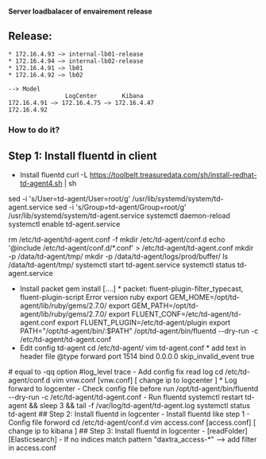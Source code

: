 #### Server loadbalacer of envairement  release

## Release:
    * 172.16.4.93 —> internal-lb01-release
    * 172.16.4.94 —> internal-lb02-release
    * 172.16.4.91 —> lb01
    * 172.16.4.92 —> lb02

    --> Model
                    LogCenter		Kibana
    172.16.4.91 —> 172.16.4.75 —> 172.16.4.47
    172.16.4.92

### How to do it?
## Step 1: Install fluentd in client
 - Install fluentd
curl -L https://toolbelt.treasuredata.com/sh/install-redhat-td-agent4.sh | sh

sed -i 's/User=td-agent/User=root/g' /usr/lib/systemd/system/td-agent.service
sed -i 's/Group=td-agent/Group=root/g' /usr/lib/systemd/system/td-agent.service
systemctl daemon-reload
systemctl enable td-agent.service

rm /etc/td-agent/td-agent.conf -f
mkdir /etc/td-agent/conf.d
echo '@include /etc/td-agent/conf.d/*.conf' > /etc/td-agent/td-agent.conf
mkdir -p /data/td-agent/tmp/
mkdir -p /data/td-agent/logs/prod/buffer/
ls /data/td-agent/tmp/
systemctl start td-agent.service
systemctl status td-agent.service
 - Install packet
        gem install [....]
            * packet: fluent-plugin-filter_typecast, fluent-plugin-script
        Error version ruby
export GEM_HOME=/opt/td-agent/lib/ruby/gems/2.7.0/
export GEM_PATH=/opt/td-agent/lib/ruby/gems/2.7.0/
export FLUENT_CONF=/etc/td-agent/td-agent.conf
export FLUENT_PLUGIN=/etc/td-agent/plugin
export PATH="/opt/td-agent/bin/:$PATH"
/opt/td-agent/bin/fluentd --dry-run -c /etc/td-agent/td-agent.conf
 - Edit config td-agent
        cd /etc/td-agent/
        vim td-agent.conf
            * add text in header file
                <source>
                    @type forward
                    port 1514
                    bind 0.0.0.0
                    skip_invalid_event true
                </source>
<system>
    # equal to -qq option
    #log_level trace
</system>  
 - Add config fix read log
        cd /etc/td-agent/conf.d
        vim vnw.conf [vnw.conf] [ change ip to logcenter ]
            * Log forward to logcenter
 - Check config file before run
        /opt/td-agent/bin/fluentd --dry-run -c /etc/td-agent/td-agent.conf
 - Run fluentd
        systemctl restart td-agent  && sleep 3 && tail -f /var/log/td-agent/td-agent.log
        systemctl status td-agent 
## Step 2: Install fluentd in logcenter
 - Install fluentd like step 1
 - Config file forword
        cd /etc/td-agent/conf.d
        vim access.conf [access.conf] [ change ip to kibana ]
## Step 3: Install fluentd in logcenter
 - [readFolder] [Elasticsearch]
 - If no indices match pattern "daxtra_access-*" --> add filter in access.conf